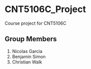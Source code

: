 # CNT5106C_Project
Course project for CNT5106C

## Group Members
1. Nicolas Garcia
2. Benjamin Simon
3. Christian Walk
